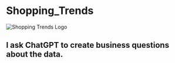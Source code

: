 # Shopping_Trends
![Shopping Trends Logo]()

## I ask ChatGPT to create business questions about the data.
